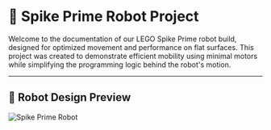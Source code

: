 # 🤖 Spike Prime Robot Project

Welcome to the documentation of our LEGO Spike Prime robot build, designed for optimized movement and performance on flat surfaces. This project was created to demonstrate efficient mobility using minimal motors while simplifying the programming logic behind the robot's motion.

---

## 📸 Robot Design Preview

![Spike Prime Robot](images/spike-prime.jpg)
